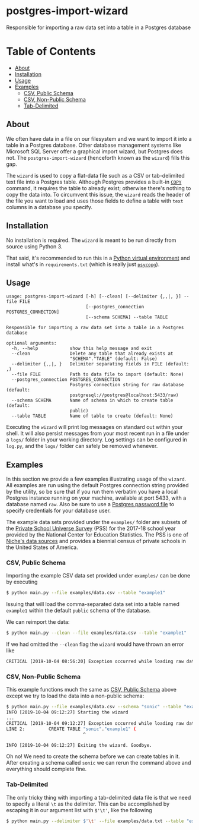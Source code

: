 # postgres-import-wizard
Responsible for importing a raw data set into a table in a Postgres database

# Table of Contents

- [About](#about)
- [Installation](#installation)
- [Usage](#usage)
- [Examples](#examples)
  - [CSV, Public Schema](#csvpublic)
  - [CSV, Non-Public Schema](#csvnotpublic)
  - [Tab-Delimited](#tab)

## About <a name="about"></a>

We often have data in a file on our filesystem and we want to import it into a
table in a Postgres database. Other database management systems like Microsoft
SQL Server offer a graphical import wizard, but Postgres does not. The
`postgres-import-wizard` (henceforth known as the `wizard`) fills this gap.

The `wizard` is used to copy a flat-data file such as a CSV or tab-delimited
text file into a Postgres table. Although Postgres provides a built-in
[`COPY`](https://www.postgresql.org/docs/current/sql-copy.html) command, it
requires the table to already exist; otherwise there's nothing to copy the data
into. To circumvent this issue, the `wizard` reads the header of the file you
want to load and uses those fields to define a table with `text` columns in
a database you specify.

## Installation <a name="installation"></a>

No installation is required. The `wizard` is meant to be run directly from
source using Python 3.

That said, it's recommended to run this in a [Python virtual
environment](https://docs.python.org/3/library/venv.html) and install what's in
`requirements.txt` (which is really just
[`psycopg`](http://initd.org/psycopg/)).

## Usage <a name="usage"></a>

```
usage: postgres-import-wizard [-h] [--clean] [--delimiter {,,|,	}] --file FILE
                              [--postgres_connection POSTGRES_CONNECTION]
                              [--schema SCHEMA] --table TABLE

Responsible for importing a raw data set into a table in a Postgres database

optional arguments:
  -h, --help            show this help message and exit
  --clean               Delete any table that already exists at
                        "SCHEMA"."TABLE" (default: False)
  --delimiter {,,|,	}   Delimiter separating fields in FILE (default: ,)
  --file FILE           Path to data file to import (default: None)
  --postgres_connection POSTGRES_CONNECTION
                        Postgres connection string for raw database (default:
                        postgresql://postgres@localhost:5433/raw)
  --schema SCHEMA       Name of schema in which to create table (default:
                        public)
  --table TABLE         Name of table to create (default: None)
```

Executing the `wizard` will print log messages on standard out within your
shell. It will also persist messages from your most recent run in a file under
a `logs/` folder in your working directory. Log settings can be configured in
`log.py`, and the `logs/` folder can safely be removed whenever.

## Examples <a name="examples"></a>

In this section we provide a few examples illustrating usage of the `wizard`.
All examples are run using the default Postgres connection string provided by
the utility, so be sure that if you run them verbatim you have a local Postgres
instance running on your machine, available at port 5433, with a database named
`raw`. Also be sure to use a [Postgres password
file](https://www.postgresql.org/docs/current/libpq-pgpass.html) to specify
credentials for your database user.

The example data sets provided under the `examples/` folder are subsets of the
[Private School Universe Survey](https://nces.ed.gov/surveys/pss/) (PSS) for
the 2017-18 school year provided by the National Center for Education
Statistics. The PSS is one of [Niche's data
sources](https://www.niche.com/about/data/) and provides a biennial census of
private schools in the United States of America.

### CSV, Public Schema <a name="csvpublic"></a>

Importing the example CSV data set provided under `examples/` can be done by
executing

```sh
$ python main.py --file examples/data.csv --table "example1"
```

Issuing that will load the comma-separated data set into a table named
`example1` within the default `public` schema of the database.

We can reimport the data:

```sh
$ python main.py --clean --file examples/data.csv --table "example1"
```

If we had omitted the `--clean` flag the `wizard` would have thrown an error
like

```sh
CRITICAL [2019-10-04 08:56:20] Exception occurred while loading raw data: relation "example1" already exists
```

### CSV, Non-Public Schema <a name="csvnotpublic"></a>

This example functions much the same as [CSV, Public Schema](#csvpublic) above
except we try to load the data into a non-public schema:

```sh
$ python main.py --file examples/data.csv --schema "sonic" --table "example1"
INFO [2019-10-04 09:12:27] Starting the wizard
...
CRITICAL [2019-10-04 09:12:27] Exception occurred while loading raw data: schema "sonic" does not exist
LINE 2:         CREATE TABLE "sonic"."example1" (
                             ^

INFO [2019-10-04 09:12:27] Exiting the wizard. Goodbye.
```

Oh no! We need to create the schema before we can create tables in it. After
creating a schema called `sonic` we can rerun the command above and everything
should complete fine.

### Tab-Delimited <a name="tab"></a>

The only tricky thing with importing a tab-delimited data file is that we need
to specify a literal `\t` as the delimiter. This can be accomplished by
escaping it in our argument list with `$'\t'`, like the following

```sh
$ python main.py --delimiter $'\t' --file examples/data.txt --table "example2"
```
